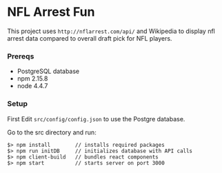 # NFL Arrest Fun

This project uses `http://nflarrest.com/api/` and Wikipedia to display nfl arrest data compared to overall draft pick for NFL players.

### Prereqs

* PostgreSQL database
* npm 2.15.8
* node 4.4.7

### Setup
First Edit `src/config/config.json` to use the Postgre database.

Go to the src directory and run:
```
$> npm install        // installs required packages
$> npm run initDB     // initializes database with API calls
$> npm client-build   // bundles react components
$> npm start          // starts server on port 3000
```
